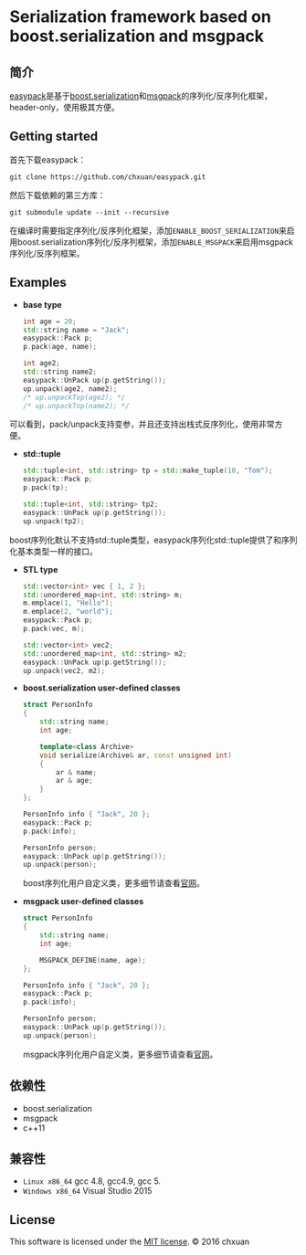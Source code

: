 Serialization framework based on boost.serialization and msgpack
===============================================

## 简介

[easypack][1]是基于[boost.serialization][2]和[msgpack][3]的序列化/反序列化框架，header-only，使用极其方便。

## Getting started
首先下载easypack：

    git clone https://github.com/chxuan/easypack.git

然后下载依赖的第三方库：

    git submodule update --init --recursive
    
在编译时需要指定序列化/反序列化框架，添加`ENABLE_BOOST_SERIALIZATION`来启用boost.serialization序列化/反序列框架，添加`ENABLE_MSGPACK`来启用msgpack序列化/反序列框架。

## Examples
    
* **base type**

    ```cpp
    int age = 20;
    std::string name = "Jack";
    easypack::Pack p;
    p.pack(age, name);
    
    int age2;
    std::string name2;
    easypack::UnPack up(p.getString());
    up.unpack(age2, name2); 
    /* up.unpackTop(age2); */
    /* up.unpackTop(name2); */
    ```  
可以看到，pack/unpack支持变参，并且还支持出栈式反序列化，使用非常方便。

* **std::tuple**

    ```cpp
    std::tuple<int, std::string> tp = std::make_tuple(10, "Tom");
    easypack::Pack p;
    p.pack(tp);

    std::tuple<int, std::string> tp2;
    easypack::UnPack up(p.getString());
    up.unpack(tp2);
    ```  
boost序列化默认不支持std::tuple类型，easypack序列化std::tuple提供了和序列化基本类型一样的接口。

* **STL type**

    ```cpp
    std::vector<int> vec { 1, 2 };
    std::unordered_map<int, std::string> m;
    m.emplace(1, "Hello");
    m.emplace(2, "world");
    easypack::Pack p;
    p.pack(vec, m);

    std::vector<int> vec2;
    std::unordered_map<int, std::string> m2;
    easypack::UnPack up(p.getString());
    up.unpack(vec2, m2);
    ```

* **boost.serialization user-defined classes**

    ```cpp
    struct PersonInfo
    {
        std::string name;
        int age;

        template<class Archive>
        void serialize(Archive& ar, const unsigned int)
        {
            ar & name;
            ar & age;
        }
    };
    
    PersonInfo info { "Jack", 20 };
    easypack::Pack p;
    p.pack(info);

    PersonInfo person;
    easypack::UnPack up(p.getString());
    up.unpack(person);
    ```
    boost序列化用户自定义类，更多细节请查看[官网][4]。
    
* **msgpack user-defined classes**

    ```cpp
    struct PersonInfo
    {
        std::string name;
        int age;

        MSGPACK_DEFINE(name, age);
    };
    
    PersonInfo info { "Jack", 20 };
    easypack::Pack p;
    p.pack(info);

    PersonInfo person;
    easypack::UnPack up(p.getString());
    up.unpack(person);
    ```
    msgpack序列化用户自定义类，更多细节请查看[官网][5]。

## 依赖性

* boost.serialization
* msgpack
* c++11

## 兼容性

* `Linux x86_64` gcc 4.8, gcc4.9, gcc 5.
* `Windows x86_64` Visual Studio 2015

## License
This software is licensed under the [MIT license][6]. © 2016 chxuan


  [1]: https://github.com/chxuan/easypack
  [2]: http://www.boost.org/
  [3]: https://github.com/msgpack/msgpack-c
  [4]: http://www.boost.org/
  [5]: http://msgpack.org/
  [6]: https://github.com/chxuan/easypack/blob/master/LICENSE
